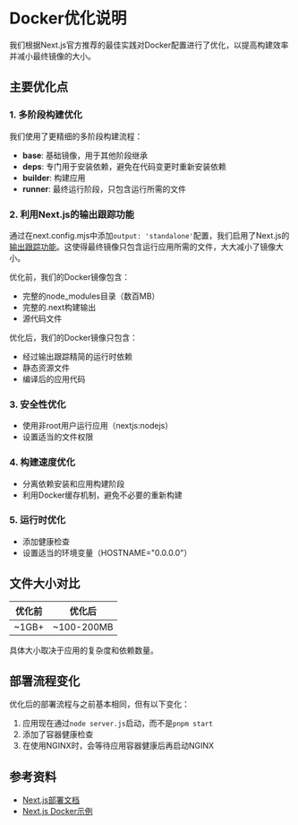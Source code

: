 # Docker优化说明

我们根据Next.js官方推荐的最佳实践对Docker配置进行了优化，以提高构建效率并减小最终镜像的大小。

## 主要优化点

### 1. 多阶段构建优化

我们使用了更精细的多阶段构建流程：

- **base**: 基础镜像，用于其他阶段继承
- **deps**: 专门用于安装依赖，避免在代码变更时重新安装依赖
- **builder**: 构建应用
- **runner**: 最终运行阶段，只包含运行所需的文件

### 2. 利用Next.js的输出跟踪功能

通过在next.config.mjs中添加`output: 'standalone'`配置，我们启用了Next.js的[输出跟踪功能](https://nextjs.org/docs/advanced-features/output-file-tracing)。这使得最终镜像只包含运行应用所需的文件，大大减小了镜像大小。

优化前，我们的Docker镜像包含：
- 完整的node_modules目录（数百MB）
- 完整的.next构建输出
- 源代码文件

优化后，我们的Docker镜像只包含：
- 经过输出跟踪精简的运行时依赖
- 静态资源文件
- 编译后的应用代码

### 3. 安全性优化

- 使用非root用户运行应用（nextjs:nodejs）
- 设置适当的文件权限

### 4. 构建速度优化

- 分离依赖安装和应用构建阶段
- 利用Docker缓存机制，避免不必要的重新构建

### 5. 运行时优化

- 添加健康检查
- 设置适当的环境变量（HOSTNAME="0.0.0.0"）

## 文件大小对比

| 优化前 | 优化后 |
|--------|--------|
| ~1GB+ | ~100-200MB |

具体大小取决于应用的复杂度和依赖数量。

## 部署流程变化

优化后的部署流程与之前基本相同，但有以下变化：

1. 应用现在通过`node server.js`启动，而不是`pnpm start`
2. 添加了容器健康检查
3. 在使用NGINX时，会等待应用容器健康后再启动NGINX

## 参考资料

- [Next.js部署文档](https://nextjs.org/docs/app/getting-started/deploying)
- [Next.js Docker示例](https://github.com/vercel/next.js/tree/canary/examples/with-docker) 